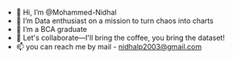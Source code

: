 - 👋 Hi, I’m @Mohammed-Nidhal
- 👀 I’m Data enthusiast on a mission to turn chaos into charts
- 🌱 I’m a BCA graduate 
- 💞️ Let's collaborate—I'll bring the coffee, you bring the dataset!
- 📫 you can reach me by mail - nidhalp2003@gmail.com

<!---
Mohammed-Nidhal/Mohammed-Nidhal is a ✨ special ✨ repository because its `README.md` (this file) appears on your GitHub profile.
You can click the Preview link to take a look at your changes.
--->
